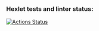 ### Hexlet tests and linter status:
[![Actions Status](https://github.com/siren8/frontend-project-lvl1/workflows/hexlet-check/badge.svg)](https://github.com/siren8/frontend-project-lvl1/actions)